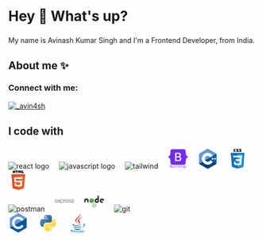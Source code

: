 <h1 align="left">Hey 👋 What's up?</h1>

###

<p align="left">My name is Avinash Kumar Singh and I'm a Frontend Developer, from India.</p>

###

<h2 align="left">About me ✨</h2>

###

<h3 align="left">Connect with me:</h3>
<p align="left">
<a href="https://twitter.com/_avin4sh" target="blank"><img align="center" src="https://raw.githubusercontent.com/rahuldkjain/github-profile-readme-generator/master/src/images/icons/Social/twitter.svg" alt="_avin4sh" height="30" width="40" /></a>



###

<h2 align="left">I code with</h2>

###


<div align="left">
    <img src="https://cdn.jsdelivr.net/gh/devicons/devicon/icons/react/react-original.svg" height="40" alt="react logo"  />
    <img width="12" />
    <img src="https://cdn.jsdelivr.net/gh/devicons/devicon/icons/javascript/javascript-original.svg" height="40" alt="javascript logo"  />
    <img width="12" />
    <img src="https://www.vectorlogo.zone/logos/tailwindcss/tailwindcss-icon.svg" alt="tailwind" width="40" height="40"/>
    <img width="12" />
    <img src="https://raw.githubusercontent.com/devicons/devicon/master/icons/bootstrap/bootstrap-plain-wordmark.svg" alt="bootstrap" width="40" height="40"/>
    <img width="12" />
    <img src="https://raw.githubusercontent.com/devicons/devicon/master/icons/cplusplus/cplusplus-original.svg" alt="cplusplus" width="40" height="40"/> 
    <img width="12" />
    <img src="https://raw.githubusercontent.com/devicons/devicon/master/icons/css3/css3-original-wordmark.svg" alt="css3" width="40" height="40"/> 
    <img width="12" />
    <img src="https://raw.githubusercontent.com/devicons/devicon/master/icons/html5/html5-original-wordmark.svg" alt="html5" width="40" height="40"/>
    <img width="12" />
  
</div>

    
<div align="left">
    <img src="https://www.vectorlogo.zone/logos/getpostman/getpostman-icon.svg" alt="postman" width="40" height="40"/>
    <img width="12" />
    <img src="https://raw.githubusercontent.com/devicons/devicon/master/icons/express/express-original-wordmark.svg" alt="express" width="40" height="40"/>
    <img width="12" />
    <img src="https://raw.githubusercontent.com/devicons/devicon/master/icons/nodejs/nodejs-original-wordmark.svg" alt="nodejs" width="40" height="40"/>
    <img width="12" />
    <img src="https://www.vectorlogo.zone/logos/git-scm/git-scm-icon.svg" alt="git" width="40" height="40"/>
    <img width="12" />
</div>

<div align="left">
    <img src="https://raw.githubusercontent.com/devicons/devicon/master/icons/c/c-original.svg" alt="c" width="40" height="40"/> 
    <img width="12" />
    <img src="https://raw.githubusercontent.com/devicons/devicon/master/icons/python/python-original.svg" alt="python" width="40" height="40"/>
    <img width="12" />
    <img src="https://raw.githubusercontent.com/devicons/devicon/master/icons/java/java-original.svg" alt="java" width="40" height="40"/>
    <img width="12" />
    
</div>

###
